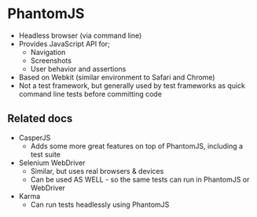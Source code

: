 PhantomJS
=========

- Headless browser (via command line)
- Provides JavaScript API for;
  - Navigation
  - Screenshots
  - User behavior and assertions
- Based on Webkit (similar environment to Safari and Chrome)
- Not a test framework, but generally used by test frameworks as quick command line tests before committing code

Related docs
------------

- CasperJS
  - Adds some more great features on top of PhantomJS, including a test suite
- Selenium WebDriver
  - Similar, but uses real browsers & devices
  - Can be used AS WELL - so the same tests can run in PhantomJS or WebDriver
- Karma
  - Can run tests headlessly using PhantomJS
